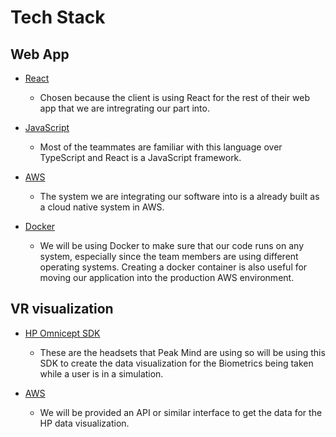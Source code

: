 # Tech Stack

## Web App

* [React](https://reactjs.org/)
    * Chosen because the client is using React for the rest of their web app that we are intregrating our part into.

* [JavaScript](https://www.javascript.com/)
    * Most of the teammates are familiar with this language over TypeScript and React is a JavaScript framework.

* [AWS](https://aws.amazon.com/)
    * The system we are integrating our software into is a already built as a cloud native system in AWS.

* [Docker](https://www.docker.com/)
    * We will be using Docker to make sure that our code runs on any system, especially since the team members are using different operating systems. Creating a docker container is also useful for moving our application into the production AWS environment.

## VR visualization

* [HP Omnicept SDK](https://developers.hp.com/omnicept/docs)
    * These are the headsets that Peak Mind are using so will be using this SDK to create the data visualization for the Biometrics being taken while a user is in a simulation.

* [AWS](https://aws.amazon.com/)
    * We will be provided an API or similar interface to get the data for the HP data visualization.